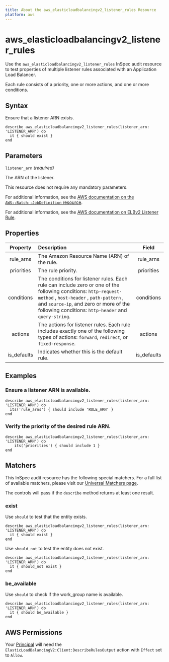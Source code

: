 ```yaml
---
title: About the aws_elasticloadbalancingv2_listener_rules Resource
platform: aws
---
```


# aws\_elasticloadbalancingv2\_listener\_rules

Use the `aws_elasticloadbalancingv2_listener_rules` InSpec audit resource to test properties of multiple listener rules associated with an Application Load Balancer.

Each rule consists of a priority, one or more actions, and one or more conditions.

## Syntax

Ensure that a listener ARN exists.

    describe aws_elasticloadbalancingv2_listener_rules(listener_arn: 'LISTENER_ARN') do
      it { should exist }
    end

## Parameters

`listener_arn` _(required)_

The ARN of the listener.

This resource does not require any mandatory parameters.

For additional information, see the [AWS documentation on the `AWS::Batch::JobDefinition` resource](https://docs.aws.amazon.com/AWSCloudFormation/latest/UserGuide/aws-resource-batch-jobdefinition.html).


For additional information, see the [AWS documentation on ELBv2 Listener Rule](https://docs.aws.amazon.com/AWSCloudFormation/latest/UserGuide/aws-resource-elasticloadbalancingv2-listenerrule.html).

## Properties

| Property | Description | Field |
| :---: | :--- | :---: |
| rule_arns    | The Amazon Resource Name (ARN) of the rule. | rule_arns    |
| priorities   | The rule priority. | priorities   |
| conditions   | The conditions for listener rules. Each rule can include zero or one of the following conditions: `http-request-method` , `host-header` , `path-pattern` , and `source-ip`, and zero or more of the following conditions: `http-header` and `query-string`. | conditions   |
| actions      | The actions for listener rules. Each rule includes exactly one of the following types of actions: `forward`, `redirect`, or `fixed-response`. | actions      |
| is_defaults  | Indicates whether this is the default rule. | is_defaults  |

## Examples

### Ensure a listener ARN is available.

    describe aws_elasticloadbalancingv2_listener_rules(listener_arn: 'LISTENER_ARN') do
      its('rule_arns') { should include 'RULE_ARN' }
    end

### Verify the priority of the desired rule ARN.

    describe aws_elasticloadbalancingv2_listener_rules(listener_arn: 'LISTENER_ARN') do
        its('priorities') { should include 1 }
    end

## Matchers

This InSpec audit resource has the following special matchers. For a full list of available matchers, please visit our [Universal Matchers page](https://www.inspec.io/docs/reference/matchers/).

The controls will pass if the `describe` method returns at least one result.

### exist

Use `should` to test that the entity exists.

    describe aws_elasticloadbalancingv2_listener_rules(listener_arn: 'LISTENER_ARN') do
      it { should exist }
    end

Use `should_not` to test the entity does not exist.

    describe aws_elasticloadbalancingv2_listener_rules(listener_arn: 'LISTENER_ARN') do
      it { should_not exist }
    end

### be_available

Use `should` to check if the work_group name is available.

    describe aws_elasticloadbalancingv2_listener_rules(listener_arn: 'LISTENER_ARN') do
      it { should be_available }
    end

## AWS Permissions

Your [Principal](https://docs.aws.amazon.com/IAM/latest/UserGuide/intro-structure.html#intro-structure-principal) will need the `ElasticLoadBalancingV2:Client:DescribeRulesOutput` action with `Effect` set to `Allow`.